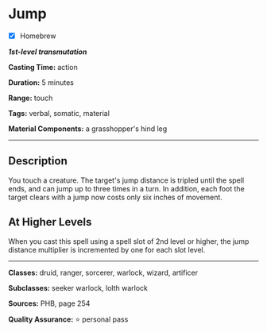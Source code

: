 # Jump

- [x] Homebrew

***1st-level transmutation***

**Casting Time:** action

**Duration:** 5 minutes

**Range:** touch

**Tags:** verbal, somatic, material

**Material Components:** a grasshopper's hind leg

---

## Description
You touch a creature.
The target's jump distance is tripled until the spell ends, and can jump up to three times in a turn.
In addition, each foot the target clears with a jump now costs only six inches of movement.

## At Higher Levels
When you cast this spell using a spell slot of 2nd level or higher, the jump distance multiplier is incremented by one for each slot level.

---

**Classes:** druid, ranger, sorcerer, warlock, wizard, artificer

**Subclasses:** seeker warlock, lolth warlock

**Sources:** PHB, page 254

**Quality Assurance:** :star: personal pass
